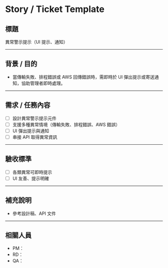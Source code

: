 # Story / Ticket Template

## 標題

異常警示提示（UI 提示、通知）

---

## 背景 / 目的

- 當傳輸失敗、排程錯誤或 AWS 回傳錯誤時，需即時於 UI 彈出提示或寄送通知，協助管理者即時處理。

---

## 需求 / 任務內容

- [ ] 設計異常警示提示元件
- [ ] 支援多種異常情境（傳輸失敗、排程錯誤、AWS 錯誤）
- [ ] UI 彈出提示與通知
- [ ] 串接 API 取得異常資訊

---

## 驗收標準

- [ ] 各類異常可即時提示
- [ ] UI 友善、提示明確

---

## 補充說明

- 參考設計稿、API 文件

---

## 相關人員

- PM：
- RD：
- QA：
